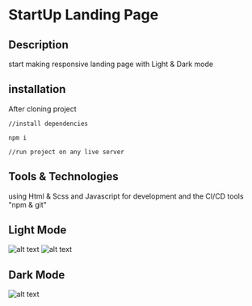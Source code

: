 # StartUp Landing Page
## Description 
start making responsive landing page with Light & Dark mode

## installation 
After cloning project 
```
//install dependencies

npm i 

//run project on any live server
```

## Tools & Technologies
using Html & Scss and Javascript for development and the CI/CD tools "npm & git"

## Light Mode
![alt text](https://i.postimg.cc/J0SFwP20/Screenshot-28.png)
![alt text](https://i.postimg.cc/W1jkGHVn/Screenshot-29.png)


## Dark Mode

![alt text](https://i.postimg.cc/SKwVxJG1/Screenshot-27.png)



